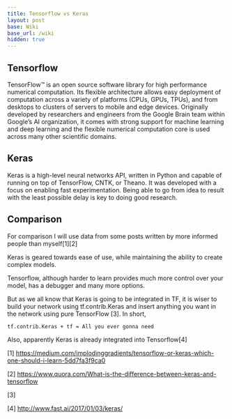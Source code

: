 ```yaml
---
title: Tensorflow vs Keras
layout: post
base: Wiki
base_url: /wiki
hidden: true
---
```


Tensorflow
----------

TensorFlow™ is an open source software library for high performance numerical computation. Its flexible architecture allows easy deployment of computation across a variety of platforms (CPUs, GPUs, TPUs), and from desktops to clusters of servers to mobile and edge devices. Originally developed by researchers and engineers from the Google Brain team within Google’s AI organization, it comes with strong support for machine learning and deep learning and the flexible numerical computation core is used across many other scientific domains.

Keras
-----

Keras is a high-level neural networks API, written in Python and capable of running on top of TensorFlow, CNTK, or Theano. It was developed with a focus on enabling fast experimentation. Being able to go from idea to result with the least possible delay is key to doing good research.

Comparison
----------

For comparison I will use data from some posts written by more informed people than myself[1][2]

Keras is geared towards ease of use, while maintaining the ability to create complex models.

Tensorflow, although harder to learn provides much more control over your model, has a debugger and many more options.

But as we all know that Keras is going to be integrated in TF, it is wiser to build your network using tf.contrib.Keras and insert anything you want in the network using pure TensorFlow [3]. In short,

`tf.contrib.Keras + tf = All you ever gonna need`

Also, apparently Keras is already integrated into Tensorflow[4]

<references />

[1] <https://medium.com/implodinggradients/tensorflow-or-keras-which-one-should-i-learn-5dd7fa3f9ca0>

[2] <https://www.quora.com/What-is-the-difference-between-keras-and-tensorflow>

[3]

[4] <http://www.fast.ai/2017/01/03/keras/>
